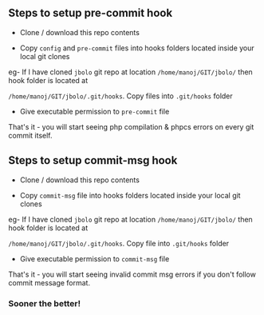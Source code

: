 ## Steps to setup pre-commit hook
- Clone / download this repo contents

- Copy `config` and  `pre-commit` files into hooks folders located inside your local git clones

eg- If I have cloned `jbolo` git repo at location `/home/manoj/GIT/jbolo/` then hook folder is located at

`/home/manoj/GIT/jbolo/.git/hooks`. Copy files into `.git/hooks` folder


- Give executable permission to `pre-commit` file


That's it - you will start seeing php compilation & phpcs errors on every git commit itself.

## Steps to setup commit-msg hook
- Clone / download this repo contents

- Copy `commit-msg` file into hooks folders located inside your local git clones

eg- If I have cloned `jbolo` git repo at location `/home/manoj/GIT/jbolo/` then hook folder is located at

`/home/manoj/GIT/jbolo/.git/hooks`. Copy file into `.git/hooks` folder


- Give executable permission to `commit-msg` file


That's it - you will start seeing invalid commit msg errors if you don't follow commit message format.

### Sooner the better!

